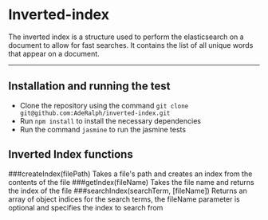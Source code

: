 # Inverted-index
The inverted index is a structure used to perform the elasticsearch on a document to allow for fast searches. It contains the list of all unique words that appear on a document.


- - -
## Installation and running the test
- Clone the repository using the command `git clone git@github.com:AdeRalph/inverted-index.git`
- Run `npm install` to install the necessary dependencies
- Run the command `jasmine` to run the jasmine tests

## Inverted Index functions
###createIndex(filePath)
Takes a file's path and creates an index from the contents of the file
###getIndex(fileName)
Takes the file name and returns the index of the file
###searchIndex(searchTerm, [fileName])
Returns an array of object indices for the search terms, the fileName parameter is optional and specifies the index to search from
